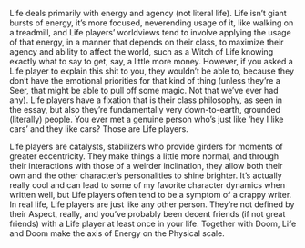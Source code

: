 Life deals primarily with energy and agency (not literal life). Life isn’t giant bursts of energy, it’s more focused, neverending usage of it, like walking on a treadmill, and Life players’ worldviews tend to involve applying the usage of that energy, in a manner that depends on their class, to maximize their agency and ability to affect the world, such as a Witch of Life knowing exactly what to say to get, say, a little more money. However, if you asked a Life player to explain this shit to you, they wouldn’t be able to, because they don’t have the emotional priorities for that kind of thing (unless they’re a Seer, that might be able to pull off some magic. Not that we’ve ever had any). Life players have a fixation that is their class philosophy, as seen in the essay, but also they’re fundamentally very down-to-earth, grounded (literally) people. You ever met a genuine person who’s just like ‘hey I like cars’ and they like cars? Those are Life players.

Life players are catalysts, stabilizers who provide girders for moments of greater eccentricity. They make things a little more normal, and through their interactions with those of a weirder inclination, they allow both their own and the other character’s personalities to shine brighter. It’s actually really cool and can lead to some of my favorite character dynamics when written well, but Life players often tend to be a symptom of a crappy writer. In real life, Life players are just like any other person. They’re not defined by their Aspect, really, and you’ve probably been decent friends (if not great friends) with a Life player at least once in your life.
Together with Doom, Life and Doom make the axis of Energy on the Physical scale.